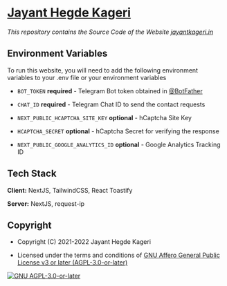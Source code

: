 <!-- Website of jayantkageri, NextJS Site for jayantkageri.in
Copyright (C) 2021 - 2022  Jayant Hegde Kageri

This file is part of Website of jayantkageri.

Website of jayantkageri is free software: you can redistribute it and/or modify
it under the terms of the GNU Affero General Public License as published by
the Free Software Foundation, either version 3 of the License, or
(at your option) any later version.

Website of jayantkageri is distributed in the hope that it will be useful,
but WITHOUT ANY WARRANTY; without even the implied warranty of
MERCHANTABILITY or FITNESS FOR A PARTICULAR PURPOSE.  See the
GNU Affero General Public License for more details.

You should have received a copy of the GNU Affero General Public License
along with Website of jayantkageri.  If not, see <https://www.gnu.org/licenses/>. -->

# [Jayant Hegde Kageri](https://jayantkageri.in)

_This repository contains the Source Code of the Website [jayantkageri.in](https://jayantkageri.in)_

## Environment Variables

To run this website, you will need to add the following environment variables to your .env file or your environment variables

* `BOT_TOKEN` **required** - Telegram Bot token obtained in [@BotFather](https://telegram.me/BotFather)

* `CHAT_ID` **required** - Telegram Chat ID to send the contact requests

* `NEXT_PUBLIC_HCAPTCHA_SITE_KEY` **optional** - hCaptcha Site Key

* `HCAPTCHA_SECRET` **optional** - hCaptcha Secret for verifying the response

* `NEXT_PUBLIC_GOOGLE_ANALYTICS_ID` **optional** - Google Analytics Tracking ID

## Tech Stack

**Client:** NextJS, TailwindCSS, React Toastify

**Server:** NextJS, request-ip

## Copyright

* Copyright (C) 2021-2022 Jayant Hegde Kageri

* Licensed under the terms and conditions of [GNU Affero General Public License v3 or later (AGPL-3.0-or-later)](https://www.gnu.org/licenses/agpl-3.0.en.html)

[![GNU AGPL-3.0-or-later](https://www.gnu.org/graphics/agplv3-with-text-162x68.png)](https://www.gnu.org/licenses/agpl-3.0.en.html)
